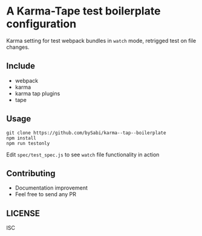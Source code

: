 # A Karma-Tape test boilerplate configuration
Karma setting for test webpack bundles in `watch` mode, retrigged test on file changes.

## Include
  * webpack
  * karma
  * karma tap plugins
  * tape

## Usage

```
git clone https://github.com/bySabi/karma--tap--boilerplate
npm install
npm run testonly

```
Edit `spec/test_spec.js` to see `watch` file functionality in action


## Contributing
* Documentation improvement
* Feel free to send any PR

## LICENSE
ISC
